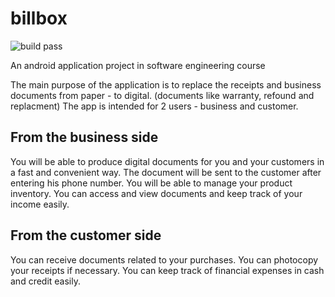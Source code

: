 # billbox
![build pass](https://img.shields.io/badge/build-pass-brightgreen)


An android application project in software engineering course

The main purpose of the application is to replace the receipts and business documents from paper - to digital.
(documents like warranty, refound and replacment)
The app is intended for 2 users - business and customer.

## From the business side 
You will be able to produce digital documents for you and your customers in a fast and convenient way.
The document will be sent to the customer after entering his phone number.
You will be able to manage your product inventory.
You can access and view documents and keep track of your income easily.

## From the customer side
You can receive documents related to your purchases.
You can photocopy your receipts if necessary.
You can keep track of financial expenses in cash and credit easily.

 


